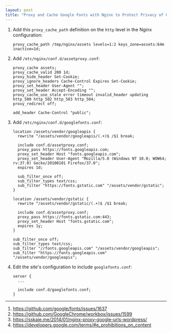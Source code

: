 ```yaml
---
layout: post
title: "Proxy and Cache Google Fonts with Nginx to Protect Privacy of Users and GDPR Compliance"
---
```


1. Add this `proxy_cache_path` definition on the `http` level in the Nginx configuration:
   ```
   proxy_cache_path /tmp/nginx/assets levels=1:2 keys_zone=assets:64m inactive=1d;
   ```
2. Add `/etc/nginx/conf.d/assetproxy.conf`:
   ```
   proxy_cache assets;
   proxy_cache_valid 200 1d;
   proxy_hide_header Set-Cookie;
   proxy_ignore_headers Cache-Control Expires Set-Cookie;
   proxy_set_header User-Agent "";
   proxy_set_header Accept-Encoding "";
   proxy_cache_use_stale error timeout invalid_header updating http_500 http_502 http_503 http_504;
   proxy_redirect off;

   add_header Cache-Control "public";
   ```
3. Add `/etc/nginx/conf.d/googlefonts.conf`:
   ```
   location /assets/vendor/googleapis {
     rewrite ^/assets/vendor/googleapis/(.+)$ /$1 break;
     
     include conf.d/assetproxy.conf;
     proxy_pass https://fonts.googleapis.com;
     proxy_set_header Host "fonts.googleapis.com";
     proxy_set_header User-Agent "Mozilla/5.0 (Windows NT 10.0; WOW64; rv:37.0) Gecko/20100101 Firefox/37.0";
     expires 1d;
     
     sub_filter_once off;
     sub_filter_types text/css;
     sub_filter "https://fonts.gstatic.com" "/assets/vendor/gstatic";
   }
   
   location /assets/vendor/gstatic {
     rewrite ^/assets/vendor/gstatic/(.+)$ /$1 break;
     
     include conf.d/assetproxy.conf;
     proxy_pass https://fonts.gstatic.com:443;
     proxy_set_header Host "fonts.gstatic.com";
     expires 1y;
   }
   
   sub_filter_once off;
   sub_filter_types text/css;
   sub_filter "//fonts.googleapis.com" "/assets/vendor/googleapis";
   sub_filter "https://fonts.googleapis.com" "/assets/vendor/googleapis";
   ```
4. Edit the site's configuration to include `googlefonts.conf`:
   ```
   server {
     ...

     include conf.d/googlefonts.conf;
   }
   ```

---
1. <https://github.com/google/fonts/issues/1637>
2. <https://github.com/GoogleChrome/workbox/issues/1599>
3. <https://sskaje.me/2014/01/nginx-proxy-google-urls-wordpress/>
4. <https://developers.google.com/terms/#e_prohibitions_on_content>
